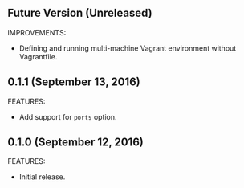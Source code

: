 ## Future Version (Unreleased)

IMPROVEMENTS:

  - Defining and running multi-machine Vagrant environment without Vagrantfile.

## 0.1.1 (September 13, 2016)

FEATURES:

  - Add support for `ports` option.

## 0.1.0 (September 12, 2016)

FEATURES:

  - Initial release.
